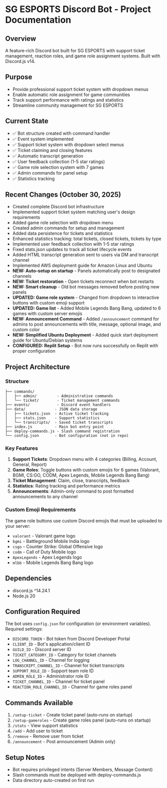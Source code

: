 # SG ESPORTS Discord Bot - Project Documentation

## Overview
A feature-rich Discord bot built for SG ESPORTS with support ticket management, reaction roles, and game role assignment systems. Built with Discord.js v14.

## Purpose
- Provide professional support ticket system with dropdown menus
- Enable automatic role assignment for game communities
- Track support performance with ratings and statistics
- Streamline community management for SG ESPORTS

## Current State
- ✅ Bot structure created with command handler
- ✅ Event system implemented
- ✅ Support ticket system with dropdown select menus
- ✅ Ticket claiming and closing features
- ✅ Automatic transcript generation
- ✅ User feedback collection (1-5 star ratings)
- ✅ Game role selection system with 7 games
- ✅ Admin commands for panel setup
- ✅ Statistics tracking

## Recent Changes (October 30, 2025)
- Created complete Discord bot infrastructure
- Implemented support ticket system matching user's design requirements
- Added game role selection with dropdown menu
- Created admin commands for setup and management
- Added data persistence for tickets and statistics
- Enhanced statistics tracking: total tickets, closed tickets, tickets by type
- Implemented user feedback collection with 1-5 star ratings
- Fixed stats.json updates to track all ticket lifecycle events
- Added HTML transcript generation sent to users via DM and transcript channel
- Implemented AWS deployment guide for Amazon Linux and Ubuntu
- **NEW: Auto-setup on startup** - Panels automatically post to designated channels
- **NEW: Ticket restoration** - Open tickets reconnect when bot restarts
- **NEW: Smart cleanup** - Old bot messages removed before posting new panels
- **UPDATED: Game role system** - Changed from dropdown to interactive buttons with custom emoji support
- **UPDATED: Game list** - Added Mobile Legends Bang Bang, updated to 6 games with custom server emojis
- **NEW: Announcement Command** - Added `/announcement` command for admins to post announcements with title, message, optional image, and custom color
- **NEW: Simplified Ubuntu Deployment** - Added quick start deployment guide for Ubuntu/Debian systems
- **CONFIGURED: Replit Setup** - Bot now runs successfully on Replit with proper configuration

## Project Architecture

### Structure
```
├── commands/
│   ├── admin/         - Administrative commands
│   └── ticket/        - Ticket management commands
├── events/            - Discord event handlers
├── data/             - JSON data storage
│   ├── tickets.json  - Active ticket tracking
│   ├── stats.json    - Support statistics
│   └── transcripts/  - Saved ticket transcripts
├── index.js          - Main bot entry point
├── deploy-commands.js - Slash command registration
└── config.json       - Bot configuration (not in repo)
```

### Key Features
1. **Support Tickets**: Dropdown menu with 4 categories (Billing, Account, General, Report)
2. **Game Roles**: Toggle buttons with custom emojis for 6 games (Valorant, BGMI, CS:GO, CODM, Apex Legends, Mobile Legends Bang Bang)
3. **Ticket Management**: Claim, close, transcripts, feedback
4. **Statistics**: Rating tracking and performance metrics
5. **Announcements**: Admin-only command to post formatted announcements to any channel

### Custom Emoji Requirements
The game role buttons use custom Discord emojis that must be uploaded to your server:
- `valorant` - Valorant game logo
- `bgmi` - Battleground Mobile India logo
- `csgo` - Counter Strike: Global Offensive logo
- `codm` - Call of Duty Mobile logo
- `ApexLegends` - Apex Legends logo
- `mlbb` - Mobile Legends Bang Bang logo

## Dependencies
- discord.js ^14.24.1
- Node.js 20

## Configuration Required
The bot uses `config.json` for configuration (or environment variables). Required settings:
- `DISCORD_TOKEN` - Bot token from Discord Developer Portal
- `CLIENT_ID` - Bot's application/client ID
- `GUILD_ID` - Discord server ID
- `TICKET_CATEGORY_ID` - Category for ticket channels
- `LOG_CHANNEL_ID` - Channel for logging
- `TRANSCRIPT_CHANNEL_ID` - Channel for ticket transcripts
- `SUPPORT_ROLE_ID` - Support team role ID
- `ADMIN_ROLE_ID` - Administrator role ID
- `TICKET_CHANNEL_ID` - Channel for ticket panel
- `REACTION_ROLE_CHANNEL_ID` - Channel for game roles panel

## Commands Available
1. `/setup-ticket` - Create ticket panel (auto-runs on startup)
2. `/setup-gameroles` - Create game roles panel (auto-runs on startup)
3. `/stats` - View support statistics
4. `/add` - Add user to ticket
5. `/remove` - Remove user from ticket
6. `/announcement` - Post announcement (Admin only)

## Setup Notes
- Bot requires privileged intents (Server Members, Message Content)
- Slash commands must be deployed with deploy-commands.js
- Data directory auto-created on first run
